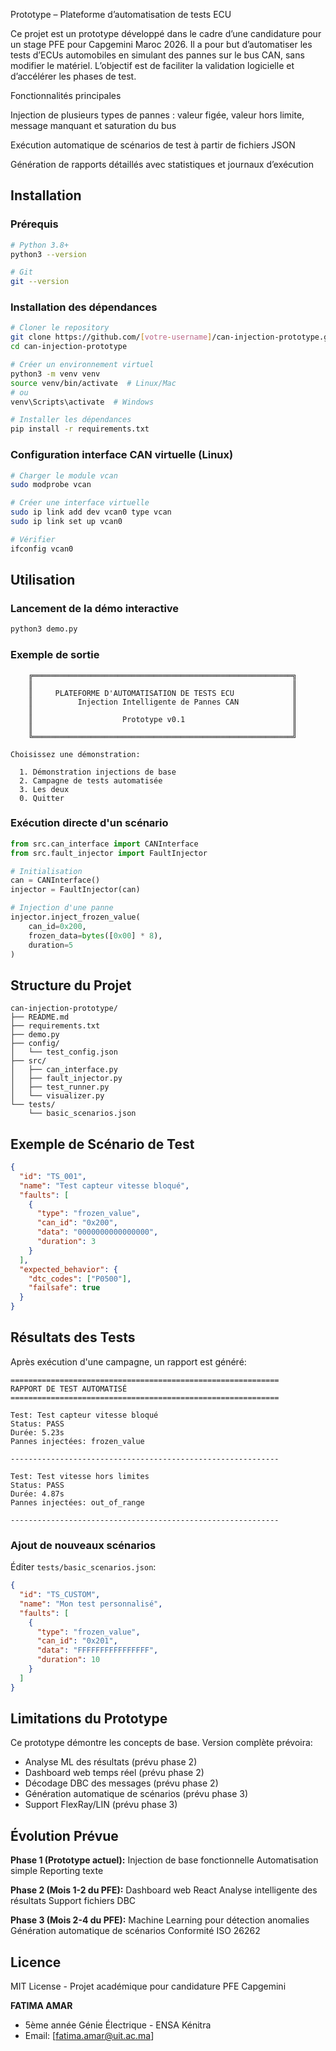 Prototype – Plateforme d’automatisation de tests ECU

Ce projet est un prototype développé dans le cadre d’une candidature pour un stage PFE pour Capgemini Maroc 2026.
Il a pour but d’automatiser les tests d’ECUs automobiles en simulant des pannes sur le bus CAN, sans modifier le matériel.
L’objectif est de faciliter la validation logicielle et d’accélérer les phases de test.

Fonctionnalités principales

Injection de plusieurs types de pannes : valeur figée, valeur hors limite, message manquant et saturation du bus

Exécution automatique de scénarios de test à partir de fichiers JSON

Génération de rapports détaillés avec statistiques et journaux d’exécution


## Installation

### Prérequis
```bash
# Python 3.8+
python3 --version

# Git
git --version
```

### Installation des dépendances
```bash
# Cloner le repository
git clone https://github.com/[votre-username]/can-injection-prototype.git
cd can-injection-prototype

# Créer un environnement virtuel
python3 -m venv venv
source venv/bin/activate  # Linux/Mac
# ou
venv\Scripts\activate  # Windows

# Installer les dépendances
pip install -r requirements.txt
```

### Configuration interface CAN virtuelle (Linux)
```bash
# Charger le module vcan
sudo modprobe vcan

# Créer une interface virtuelle
sudo ip link add dev vcan0 type vcan
sudo ip link set up vcan0

# Vérifier
ifconfig vcan0
```

## Utilisation

### Lancement de la démo interactive
```bash
python3 demo.py
```

### Exemple de sortie
```
    ╔══════════════════════════════════════════════════════════╗
    ║                                                          ║
    ║     PLATEFORME D'AUTOMATISATION DE TESTS ECU             ║
    ║          Injection Intelligente de Pannes CAN            ║
    ║                                                          ║
    ║                    Prototype v0.1                        ║
    ║                                                          ║
    ╚══════════════════════════════════════════════════════════╝

Choisissez une démonstration:

  1. Démonstration injections de base
  2. Campagne de tests automatisée
  3. Les deux
  0. Quitter
```

### Exécution directe d'un scénario
```python
from src.can_interface import CANInterface
from src.fault_injector import FaultInjector

# Initialisation
can = CANInterface()
injector = FaultInjector(can)

# Injection d'une panne
injector.inject_frozen_value(
    can_id=0x200,
    frozen_data=bytes([0x00] * 8),
    duration=5
)
```

## Structure du Projet
```
can-injection-prototype/
├── README.md              
├── requirements.txt       
├── demo.py               
├── config/
│   └── test_config.json  
├── src/
│   ├── can_interface.py      
│   ├── fault_injector.py     
│   ├── test_runner.py        
│   └── visualizer.py         
└── tests/
    └── basic_scenarios.json  
```

## Exemple de Scénario de Test
```json
{
  "id": "TS_001",
  "name": "Test capteur vitesse bloqué",
  "faults": [
    {
      "type": "frozen_value",
      "can_id": "0x200",
      "data": "0000000000000000",
      "duration": 3
    }
  ],
  "expected_behavior": {
    "dtc_codes": ["P0500"],
    "failsafe": true
  }
}
```

## Résultats des Tests

Après exécution d'une campagne, un rapport est généré:
```
============================================================
RAPPORT DE TEST AUTOMATISÉ
============================================================

Test: Test capteur vitesse bloqué
Status: PASS
Durée: 5.23s
Pannes injectées: frozen_value

------------------------------------------------------------

Test: Test vitesse hors limites
Status: PASS
Durée: 4.87s
Pannes injectées: out_of_range

------------------------------------------------------------
```



### Ajout de nouveaux scénarios

Éditer `tests/basic_scenarios.json`:
```json
{
  "id": "TS_CUSTOM",
  "name": "Mon test personnalisé",
  "faults": [
    {
      "type": "frozen_value",
      "can_id": "0x201",
      "data": "FFFFFFFFFFFFFFFF",
      "duration": 10
    }
  ]
}
```

## Limitations du Prototype

Ce prototype démontre les concepts de base. Version complète prévoira:

-  Analyse ML des résultats (prévu phase 2)
-  Dashboard web temps réel (prévu phase 2)
-  Décodage DBC des messages (prévu phase 2)
-  Génération automatique de scénarios (prévu phase 3)
-  Support FlexRay/LIN (prévu phase 3)

## Évolution Prévue

**Phase 1 (Prototype actuel):**
 Injection de base fonctionnelle
 Automatisation simple
 Reporting texte

**Phase 2 (Mois 1-2 du PFE):**
Dashboard web React
Analyse intelligente des résultats
Support fichiers DBC

**Phase 3 (Mois 2-4 du PFE):**
 Machine Learning pour détection anomalies
 Génération automatique de scénarios
 Conformité ISO 26262

## Licence

MIT License - Projet académique pour candidature PFE Capgemini

**FATIMA AMAR**
- 5ème année Génie Électrique - ENSA Kénitra
- Email: [fatima.amar@uit.ac.ma]





